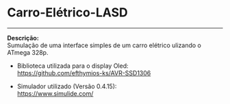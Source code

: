 # Carro-Elétrico-LASD

---

**Descrição:**  
 Sumulação de uma interface simples de um carro elétrico ulizando o ATmega 328p.
 
 + Biblioteca utilizada para o display Oled:	  
 https://github.com/efthymios-ks/AVR-SSD1306
 
 + Simulador utilizado (Versão 0.4.15):  
 https://www.simulide.com/
